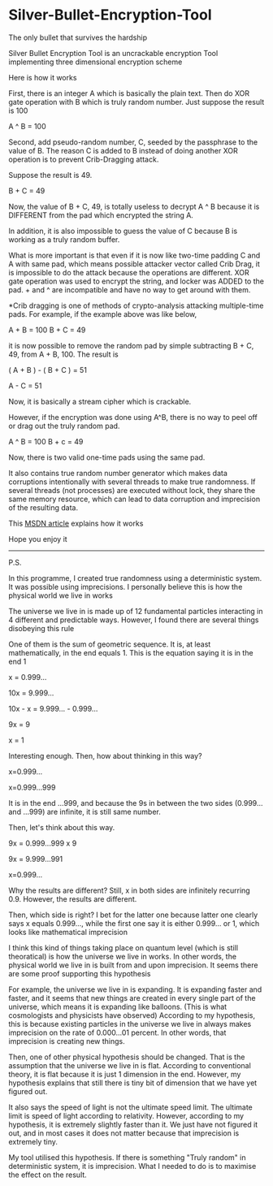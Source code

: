 Silver-Bullet-Encryption-Tool
=============================
The only bullet that survives the hardship

Silver Bullet Encryption Tool is an uncrackable encryption Tool implementing three dimensional encryption scheme

Here is how it works

First, there is an integer A which is basically the plain text. Then do XOR gate operation with B which is truly random number. Just suppose the result is 100

A ^ B = 100

Second, add pseudo-random number, C, seeded by the passphrase to the value of B. The reason C is added to B instead of doing another XOR operation is to prevent Crib-Dragging attack. 

Suppose the result is 49.

B + C = 49

Now, the value of B + C, 49, is totally useless to decrypt A ^ B because it is DIFFERENT from the pad which encrypted the string A.

In addition, it is also impossible to guess the value of C because B is working as a truly random buffer.

What is more important is that even if it is now like two-time padding C and A with same pad, which means possible attacker vector called Crib Drag, it is impossible to do the attack because the operations are different. XOR gate operation was used to encrypt the string, and locker was ADDED to the pad. + and ^ are incompatible and have no way to get around with them.


*Crib dragging is one of methods of crypto-analysis attacking multiple-time pads. For example, if the example above was like below,

A + B = 100
B + C = 49

it is now possible to remove the random pad by simple subtracting B + C, 49, from A + B, 100. The result is 

( A + B ) - ( B + C ) = 51

A - C = 51

Now, it is basically a stream cipher which is crackable.

However, if the encryption was done using A^B, there is no way to peel off or drag out the truly random pad.

A ^ B = 100
B + c = 49

Now, there is two valid one-time pads using the same pad.

It also contains true random number generator which makes data corruptions intentionally with several threads to make true randomness. If several threads (not processes) are executed without lock, they share the same memory resource, which can lead to data corruption and imprecision of the resulting data.

This [MSDN article](https://msdn.microsoft.com/en-us/magazine/cc163744.aspx) explains how it works

Hope you enjoy it



---------------------------------------
P.S.

In this programme, I created true randomness using a deterministic system. It was possible using imprecisions. I personally believe this is how the physical world we live in works

The universe we live in is made up of 12 fundamental particles interacting in 4 different and predictable ways. However, I found there are several things disobeying this rule

One of them is the sum of geometric sequence. It is, at least mathematically, in the end equals 1. This is the equation saying it is in the end 1

x = 0.999...

10x = 9.999...

10x - x = 9.999... - 0.999...

9x = 9

x = 1

Interesting enough. Then, how about thinking in this way?

x=0.999...

x=0.999...999

It is in the end ...999, and because the 9s in between the two sides (0.999... and ...999) are infinite, it is still same number.

Then, let's think about this way.

9x = 0.999...999 x 9

9x = 9.999...991

x=0.999...

Why the results are different? Still, x in both sides are infinitely recurring 0.9. However, the results are different. 

Then, which side is right? I bet for the latter one because latter one clearly says x equals 0.999..., while the first one say it is either 0.999... or 1, which looks like mathematical imprecision

I think this kind of things taking place on quantum level (which is still theoratical) is how the universe we live in works. In other words, the physical world we live in is built from and upon imprecision. It seems there are some proof supporting this hypothesis

For example, the universe we live in is expanding. It is expanding faster and faster, and it seems that new things are created in every single part of the universe, which means it is expanding like balloons. (This is what cosmologists and physicists have observed) According to my hypothesis, this is because existing particles in the universe we live in always makes imprecision on the rate of 0.000...01 percent. In other words, that imprecision is creating new things.

Then, one of other physical hypothesis should be changed. That is the assumption that the universe we live in is flat. According to conventional theory, it is flat because it is just 1 dimension in the end. However, my hypothesis explains that still there is tiny bit of dimension that we have yet figured out.

It also says the speed of light is not the ultimate speed limit. The ultimate limit is speed of light according to relativity. However, according to my hypothesis, it is extremely slightly faster than it. We just have not figured it out, and in most cases it does not matter because that imprecision is extremely tiny.

My tool utilised this hypothesis. If there is something "Truly random" in deterministic system, it is imprecision. What I needed to do is to maximise the effect on the result.
